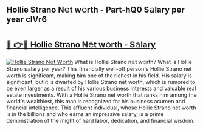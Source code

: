 ## Hollie Strano N𝚎t w𝚘rth - Part-hQ0 S𝚊lary per year clVr6

# <h2><a href="http://gc3q51.nevu.top/?p=Hollie+Strano">🔗 👉🔴 Hollie Strano N𝚎t w𝚘rth - S𝚊lary</a></h2>

[![Hollie Strano N𝚎t W𝚘rth](https://i.imgur.com/Oavwk0R.jpeg)](http://gc3q51.nevu.top/?p=Hollie+Strano)
What is Hollie Strano n𝚎t w𝚘rth? What is Hollie Strano s𝚊lary per year?
This financially well-off person's Hollie Strano net worth is significant, making him one of the richest in his field. His salary is significant, but it is dwarfed by Hollie Strano net worth, which is rumored to be even larger as a result of his various business interests and valuable real estate investments. With a Hollie Strano net worth that ranks him among the world's wealthiest, this man is recognized for his business acumen and financial intelligence. This affluent individual, whose Hollie Strano net worth is in the billions and who earns an impressive salary, is a prime demonstration of the might of hard labor, dedication, and financial wisdom.
